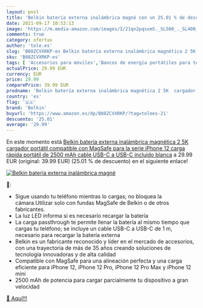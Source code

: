 ```yaml
---
layout: post
title: 'Belkin batería externa inalámbrica magné con un 25.01 % de descuento'
date: 2021-09-17 10:53:13
image: 'https://m.media-amazon.com/images/I/21qn2pqsxmS._SL500_._SL400_.jpg'
comments: true
category: ofertas
author: 'tole.es'
slug: 'B08ZCVXRKP-es Belkin batería externa inalámbrica magnética 2 5K cargador...'
sku: 'B08ZCVXRKP-es'
tags: [ 'Accesorios para móviles','Bancos de energía portátiles para teléfonos móviles','Cargadores para móviles','Comunicación móvil y accesorios','Electrónica','belkin','iphone', ]
actualPrice: 29.99 EUR
currency: EUR
price: 29.99
comparePrice: 39.99 EUR
prodname: 'Belkin batería externa inalámbrica magnética 2 5K  cargador portátil compatible con MagSafe para la serie iPhone 12  carga rápida portátil de 2500 mAh  cable USB-C a USB-C incluido   blanca'
country: 'es'
flag: '🇪🇸'
brand: 'Belkin'
buyurl: 'https://www.amazon.es/dp/B08ZCVXRKP/?tag=tolees-21'
descuento: '25.01'
average: '29.99'
---
```


En este momento está [Belkin batería externa inalámbrica magnética 2 5K  cargador portátil compatible con MagSafe para la serie iPhone 12  carga rápida portátil de 2500 mAh  cable USB-C a USB-C incluido   blanca](https://www.amazon.es/dp/B08ZCVXRKP/?tag=tolees-21) a 29.99 EUR (original: 39.99 EUR) (25.01 %  de descuento) en el siguiente enlace!

[![Belkin batería externa inalámbrica magné](https://m.media-amazon.com/images/I/21qn2pqsxmS._SL500_._SL400_.jpg)](https://www.amazon.es/dp/B08ZCVXRKP/?tag=tolees-21)

🔎:

- Sigue usando tu teléfono mientras lo cargas; no bloquea la cámara.Utilizar solo con fundas MagSafe de Belkin o de otros fabricantes.
- La luz LED informa si es necesario recargar la batería
- La carga passthrough te permite llenar la batería al mismo tiempo que cargas tu teléfono; se incluye un cable USB-C a USB-C de 1 m, necesario para recargar la batería externa
- Belkin es un fabricante reconocido y líder en el mercado de accesorios, con una trayectoria de más de 35 años creando soluciones de tecnología innovadoras y de alta calidad
- Compatible con MagSafe para una alineación perfecta y una carga eficiente para iPhone 12, iPhone 12 Pro, iPhone 12 Pro Max y iPhone 12 mini
- 2500 mAh de potencia para cargar parcialmente tu dispositivo a gran velocidad

[🛒 Aquí!!!](https://www.amazon.es/dp/B08ZCVXRKP/?tag=tolees-21)
